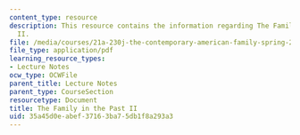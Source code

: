 ```yaml
---
content_type: resource
description: This resource contains the information regarding The Family in the Past
  II.
file: /media/courses/21a-230j-the-contemporary-american-family-spring-2004/35a45d0eabef37163ba75db1f8a293a3_MIT21A_230JS04_familypast2.pdf
file_type: application/pdf
learning_resource_types:
- Lecture Notes
ocw_type: OCWFile
parent_title: Lecture Notes
parent_type: CourseSection
resourcetype: Document
title: The Family in the Past II
uid: 35a45d0e-abef-3716-3ba7-5db1f8a293a3
---
```


